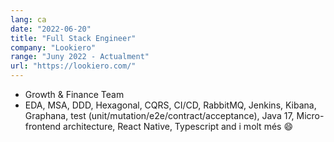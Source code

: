 ```yaml
---
lang: ca
date: "2022-06-20"
title: "Full Stack Engineer"
company: "Lookiero"
range: "Juny 2022 - Actualment"
url: "https://lookiero.com/"
---
```


- Growth & Finance Team
- EDA, MSA, DDD, Hexagonal, CQRS, CI/CD, RabbitMQ, Jenkins, Kibana, Graphana, test (unit/mutation/e2e/contract/acceptance), Java 17, Micro-frontend architecture, React Native, Typescript and i molt més 😄
